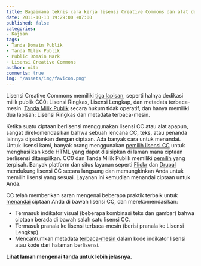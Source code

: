 ```yaml
---
title: Bagaimana teknis cara kerja lisensi Creative Commons dan alat domain publik?
date: 2011-10-13 19:29:00 +07:00
published: false
categories:
- Kajian
tags:
- Tanda Domain Publik
- Tanda Milik Publik
- Public Domain Mark
- Lisensi Creative Commons
author: nita
comments: true
img: "/assets/img/favicon.png"
---
```


Lisensi Creative Commons memiliki [tiga lapisan](http://creativecommons.or.id/faq/), seperti halnya dedikasi milik publik CC0: Lisensi Ringkas, Lisensi Lengkap, dan metadata terbaca-mesin. [Tanda Milik Publik](http://creativecommons.org/publicdomain/mark/1.0/) secara hukum tidak operatif, dan hanya memiliki dua lapisan: Lisensi Ringkas dan metadata terbaca-mesin.

Ketika suatu ciptaan berlisensi menggunakan lisensi CC atau alat apapun, sangat direkomendasikan bahwa sebuah lencana CC, teks, atau penanda lainnya dipadankan dengan ciptaan. Ada banyak cara untuk menandai. Untuk lisensi kami, banyak orang menggunakan [pemilih lisensi CC](http://creativecommons.org/choose) untuk menghasilkan kode HTML yang dapat disisipkan di laman mana ciptaan berlisensi ditampilkan. CC0 dan Tanda Milik Publik memiliki [pemilih](http://creativecommons.org/publicdomain/) yang terpisah. Banyak platform dan situs layanan seperti [Flickr](http://www.flickr.com/) dan [Drupal](http://wiki.creativecommons.org/Drupal) mendukung lisensi CC secara langsung dan memungkinkan Anda untuk memilih lisensi yang sesuai. Layanan ini kemudian menandai ciptaan untuk Anda.

CC telah memberikan saran mengenai beberapa praktik terbaik untuk [menandai](http://wiki.creativecommons.org/Marking/Creators) ciptaan Anda di bawah lisensi CC, dan merekomendasikan:

* Termasuk indikator visual (beberapa kombinasi teks dan gambar) bahwa ciptaan berada di bawah salah satu lisensi CC.
* Termasuk pranala ke lisensi terbaca-mesin (berisi pranala ke Lisensi Lengkap).
* Mencantumkan metadata [terbaca-mesin ](http://creativecommons.or.id/faq/#Apa_yang_dimaksud_dengan_lisensi_Creative_Commons_.22terbaca-mesin.22.3F)dalam kode indikator lisensi atau kode dari halaman berlisensi.

**Lihat laman mengenai [tanda](http://wiki.creativecommons.org/Marking/Creators) untuk lebih jelasnya.**
